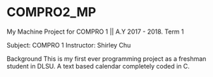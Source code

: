# COMPRO2_MP
My Machine Project for COMPRO 1 ||  A.Y 2017 - 2018. Term 1

Subject: COMPRO 1
Instructor: Shirley Chu

Background
This is my first ever programming project as a freshman student in DLSU. A text based calendar completely coded in C.
